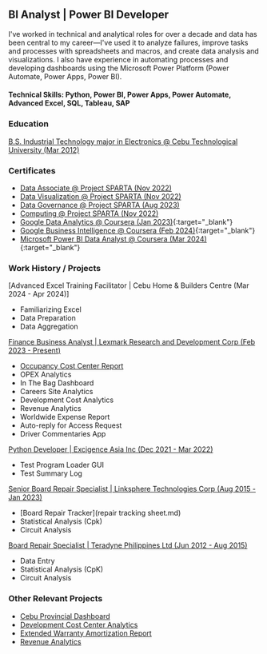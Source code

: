 ## BI Analyst | Power BI Developer 
I've worked in technical and analytical roles for over a decade and data has been central to my career—I've used it to analyze failures, improve tasks and processes with spreadsheets and macros, and create data analysis and visualizations. I also have experience in automating processes and developing dashboards using the Microsoft Power Platform (Power Automate, Power Apps, Power BI). 

<!---  For inquiries, you may contact me through my number +639565028805 or email me at 07hcurab27@gmail.com. --->

#### Technical Skills: Python, Power BI, Power Apps, Power Automate, Advanced Excel, SQL, Tableau, SAP

### Education
[B.S. Industrial Technology major in Electronics @ Cebu Technological University (Mar 2012)](diploma.md)

### Certificates
- [Data Associate @ Project SPARTA (Nov 2022)](dataassociatecertificate.md)
- [Data Visualization @ Project SPARTA (Nov 2022)](datavisualization.md)
- [Data Governance @ Project SPARTA (Aug 2023)](datagovernance.md)
- [Computing @ Project SPARTA (Nov 2022)](computing.md)
- [Google Data Analytics @ Coursera (Jan 2023)](https://www.credly.com/badges/cf025b53-5775-4123-8da3-77bb869c4ace){:target="_blank"}
- [Google Business Intelligence @ Coursera (Feb 2024)](https://www.credly.com/badges/783d501a-01f2-4398-bada-7657c21a0281){:target="_blank"}
- [Microsoft Power BI Data Analyst @ Coursera (Mar 2024)](https://www.coursera.org/account/accomplishments/specialization/certificate/WMZL7QFCQ4TP){:target="_blank"}

### Work History / Projects
[Advanced Excel Training Facilitator | Cebu Home & Builders Centre (Mar 2024 - Apr 2024)]
- Familiarizing Excel
- Data Preparation
- Data Aggregation

[Finance Business Analyst | Lexmark Research and Development Corp (Feb 2023 - Present)](lexmark.md)
- [Occupancy Cost Center Report](Occupancy_CC_Report.md)
- OPEX Analytics
- In The Bag Dashboard
- Careers Site Analytics
- Development Cost Analytics
- Revenue Analytics
- Worldwide Expense Report
- Auto-reply for Access Request
- Driver Commentaries App

[Python Developer | Excigence Asia Inc (Dec 2021 - Mar 2022)](excigence.md)
- Test Program Loader GUI
- Test Summary Log

[Senior Board Repair Specialist | Linksphere Technologies Corp (Aug 2015 - Jan 2023)](linksphere.md)
- [Board Repair Tracker](repair tracking sheet.md)
- Statistical Analysis (Cpk)
- Circuit Analysis

[Board Repair Specialist | Teradyne Philippines Ltd (Jun 2012 - Aug 2015)](teradyne.md)
- Data Entry
- Statistical Analysis (CpK)
- Circuit Analysis
  
### Other Relevant Projects

- [Cebu Provincial Dashboard](cebuprovincialdashboard.md)
- [Development Cost Center Analytics](DevelopmentCC.md)
- [Extended Warranty Amortization Report](Inthebag.md)
- [Revenue Analytics](revanalytics.md)




